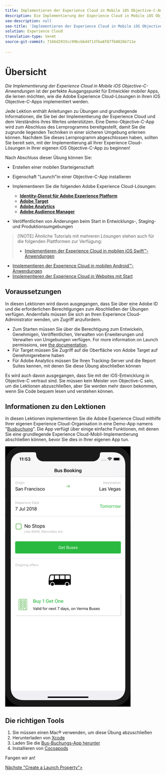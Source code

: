 ```yaml
---
title: Implementieren der Experience Cloud in Mobile iOS Objective-C-Anwendungen
description: Die Implementierung der Experience Cloud in Mobile iOS Objective-C-Anwendungen ist der perfekte Ausgangspunkt für Entwickler mobiler Apps, die lernen möchten, wie die Adobe Experience Cloud-Lösungen in ihre mobilen iOS Objective-C-Apps implementiert werden.
seo-description: null
seo-title: 'Implementieren der Experience Cloud in Mobile iOS Objective-C-Anwendungen '
solution: Experience Cloud
translation-type: tm+mt
source-git-commit: 7166d2933cc99bcbbd4713fba8f87fb0826b711e

---
```



# Übersicht

_Die Implementierung der Experience Cloud in Mobile iOS Objective-C-Anwendungen_ ist der perfekte Ausgangspunkt für Entwickler mobiler Apps, die lernen möchten, wie die Adobe Experience Cloud-Lösungen in ihren iOS Objective-C-Apps implementiert werden.

Jede Lektion enthält Anleitungen zu Übungen und grundlegende Informationen, die Sie bei der Implementierung der Experience Cloud und dem Verständnis ihres Wertes unterstützen.  Eine Demo-Objective-C-App wird zum Abschluss des Lernprogramms bereitgestellt, damit Sie die zugrunde liegenden Techniken in einer sicheren Umgebung erlernen können. Nachdem Sie dieses Lernprogramm abgeschlossen haben, sollten Sie bereit sein, mit der Implementierung all Ihrer Experience Cloud-Lösungen in Ihrer eigenen iOS Objective-C-App zu beginnen!

Nach Abschluss dieser Übung können Sie:

* Erstellen einer mobilen Starteigenschaft

* Eigenschaft "Launch"in einer Objective-C-App installieren

* Implementieren Sie die folgenden Adobe Experience Cloud-Lösungen:
   * **[Identity-Dienst für Adobe Experience Platform](id-service.md)**
   * **[Adobe Target](target-vec.md)**
   * **[Adobe Analytics](analytics.md)**
   * **[Adobe Audience Manager](audience-manager.md)**

* Veröffentlichen von Änderungen beim Start in Entwicklungs-, Staging- und Produktionsumgebungen

>[!NOTE] Ähnliche Tutorials mit mehreren Lösungen stehen auch für die folgenden Plattformen zur Verfügung:
>
> * [Implementieren der Experience Cloud in mobilen iOS Swift™-Anwendungen](/help/mobile-ios-swift-implementation/index.md)
* [Implementieren der Experience Cloud in mobilen Android™-Anwendungen](/help/mobile-android-implementation/index.md)
* [Implementieren der Experience Cloud in Websites mit Start](/help/website-implementation/index.md)


## Voraussetzungen 

In diesen Lektionen wird davon ausgegangen, dass Sie über eine Adobe ID und die erforderlichen Berechtigungen zum Abschließen der Übungen verfügen. Andernfalls müssen Sie sich an Ihren Experience Cloud-Administrator wenden, um Zugriff anzufordern.

* Zum Starten müssen Sie über die Berechtigung zum Entwickeln, Genehmigen, Veröffentlichen, Verwalten von Erweiterungen und Verwalten von Umgebungen verfügen. For more information on Launch permissions, see [the documentation](https://docs.adobe.com/content/help/en/launch/using/reference/admin/user-permissions.html).
* Für Target müssen Sie Zugriff auf die Oberfläche von Adobe Target auf Genehmigerebene haben
* Für Adobe Analytics müssen Sie Ihren Tracking-Server und die Report Suites kennen, mit denen Sie diese Übung abschließen können

Es wird auch davon ausgegangen, dass Sie mit der iOS-Entwicklung in Objective-C vertraut sind. Sie müssen kein Meister von Objective-C sein, um die Lektionen abzuschließen, aber Sie werden mehr davon bekommen, wenn Sie Code bequem lesen und verstehen können.

## Informationen zu den Lektionen

In diesen Lektionen implementieren Sie die Adobe Experience Cloud mithilfe Ihrer eigenen Experience Cloud-Organisation in eine Demo-App namens "[Busbuchung](https://github.com/Adobe-Marketing-Cloud/busbooking-mobileapps)". Die App verfügt über einige einfache Funktionen, mit denen Sie eine grundlegende Experience Cloud-Mobil-Implementierung abschließen können, bevor Sie dies in Ihrer eigenen App tun.

[![Bus-Buchungsanwendung](images/mobile-busBookingApp.png)](https://github.com/Adobe-Marketing-Cloud/busbooking-mobileapps)

## Die richtigen Tools

1. Sie müssen einen Mac® verwenden, um diese Übung abzuschließen
1. Herunterladen von [Xcode](https://developer.apple.com/xcode/)
1. Laden Sie die [Bus-Buchungs-App herunter](https://github.com/Adobe-Marketing-Cloud/busbooking-mobileapps)
1. Installieren von [Cocoapods](https://guides.cocoapods.org/using/getting-started.html)

Fangen wir an!

[Nächste "Create a Launch Property"&gt;](launch-create-a-property.md)